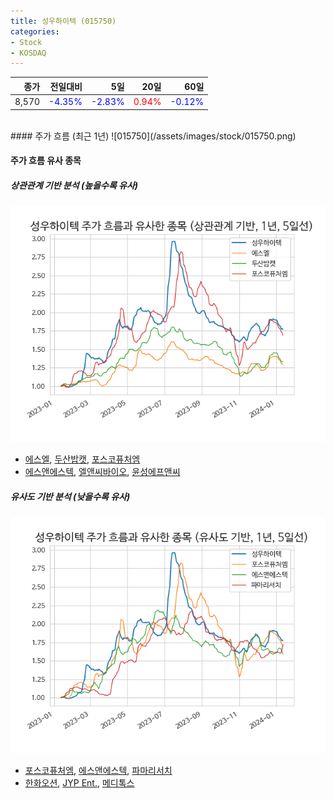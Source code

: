 ```yaml
---
title: 성우하이텍 (015750)
categories:
- Stock
- KOSDAQ
---
```


|종가|전일대비|5일|20일|60일|
|---:|-------:|--:|---:|---:|
|8,570|<span style="color: blue">-4.35%</span>|<span style="color: blue">-2.83%</span>|<span style="color: red">0.94%</span>|<span style="color: blue">-0.12%</span>|

<!-- more -->
<br>
#### 주가 흐름 (최근 1년)
![015750](/assets/images/stock/015750.png)

#### 주가 흐름 유사 종목

##### 상관관계 기반 분석 (높을수록 유사)
![015750](/assets/images/stock/015750_corr.png)
- [에스엘](/005850/), [두산밥캣](/241560/), [포스코퓨처엠](/003670/)
- [에스앤에스텍](/101490/), [엘앤씨바이오](/290650/), [윤성에프앤씨](/372170/)

##### 유사도 기반 분석 (낮을수록 유사)	
![015750](/assets/images/stock/015750_sim.png)
- [포스코퓨처엠](/003670/), [에스앤에스텍](/101490/), [파마리서치](/214450/)
- [한화오션](/042660/), [JYP Ent.](/035900/), [메디톡스](/086900/)